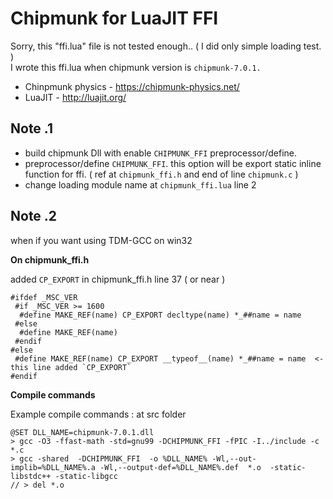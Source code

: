 

# Chipmunk for LuaJIT FFI

Sorry, this "ffi.lua" file is not tested enough.. ( I did only simple loading test. ) 
<br> I wrote this ffi.lua when chipmunk version is ``chipmunk-7.0.1.``

* Chinpmunk physics - https://chipmunk-physics.net/
* LuaJIT - http://luajit.org/

## Note .1

* build chipmunk Dll with enable ``CHIPMUNK_FFI`` preprocessor/define.
* preprocessor/define ``CHIPMUNK_FFI``. this option will be export static inline function for ffi. ( ref at  ``chipmunk_ffi.h`` and end of line ``chipmunk.c`` )
* change loading module name at ``chipmunk_ffi.lua`` line 2

## Note .2 

when if you want using TDM-GCC on win32

**On chipmunk_ffi.h**

added `CP_EXPORT` in chipmunk_ffi.h line 37 ( or near )

```
#ifdef _MSC_VER
 #if _MSC_VER >= 1600
  #define MAKE_REF(name) CP_EXPORT decltype(name) *_##name = name
 #else
  #define MAKE_REF(name)
 #endif
#else
 #define MAKE_REF(name) CP_EXPORT __typeof__(name) *_##name = name  <- this line added `CP_EXPORT`
#endif
```

**Compile commands**

Example compile commands : at src folder

```
@SET DLL_NAME=chipmunk-7.0.1.dll
> gcc -O3 -ffast-math -std=gnu99 -DCHIPMUNK_FFI -fPIC -I../include -c *.c
> gcc -shared  -DCHIPMUNK_FFI  -o %DLL_NAME% -Wl,--out-implib=%DLL_NAME%.a -Wl,--output-def=%DLL_NAME%.def  *.o  -static-libstdc++ -static-libgcc
// > del *.o

```
